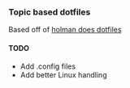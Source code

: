 ### Topic based dotfiles

Based off of [holman does dotfiles](https://github.com/holman/dotfiles/fork)

#### TODO

  - Add .config files
  - Add better Linux handling
